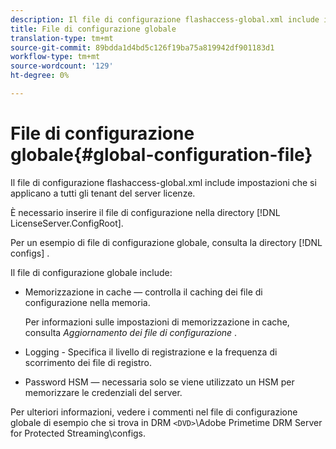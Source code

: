 ```yaml
---
description: Il file di configurazione flashaccess-global.xml include impostazioni che si applicano a tutti gli tenant del server licenze.
title: File di configurazione globale
translation-type: tm+mt
source-git-commit: 89bdda1d4bd5c126f19ba75a819942df901183d1
workflow-type: tm+mt
source-wordcount: '129'
ht-degree: 0%

---
```



# File di configurazione globale{#global-configuration-file}

Il file di configurazione flashaccess-global.xml include impostazioni che si applicano a tutti gli tenant del server licenze.

È necessario inserire il file di configurazione nella directory [!DNL LicenseServer.ConfigRoot].

Per un esempio di file di configurazione globale, consulta la directory [!DNL configs] .

Il file di configurazione globale include:

* Memorizzazione in cache — controlla il caching dei file di configurazione nella memoria.

   Per informazioni sulle impostazioni di memorizzazione in cache, consulta *Aggiornamento dei file di configurazione* .
* Logging - Specifica il livello di registrazione e la frequenza di scorrimento dei file di registro.
* Password HSM — necessaria solo se viene utilizzato un HSM per memorizzare le credenziali del server.

Per ulteriori informazioni, vedere i commenti nel file di configurazione globale di esempio che si trova in DRM `<DVD>`\Adobe Primetime DRM Server for Protected Streaming\configs.
